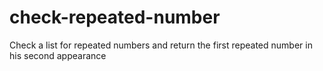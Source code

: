 # check-repeated-number
Check a list for repeated numbers and return the first repeated number in his second appearance
